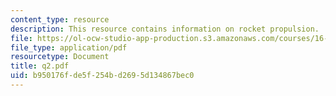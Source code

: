 ```yaml
---
content_type: resource
description: This resource contains information on rocket propulsion.
file: https://ol-ocw-studio-app-production.s3.amazonaws.com/courses/16-01-unified-engineering-i-ii-iii-iv-fall-2005-spring-2006/b950176fde5f254bd2695d134867bec0_q2.pdf
file_type: application/pdf
resourcetype: Document
title: q2.pdf
uid: b950176f-de5f-254b-d269-5d134867bec0
---
```

